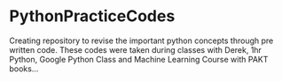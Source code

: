 # PythonPracticeCodes
Creating repository to revise the important python concepts through pre written code. These codes were taken during classes with Derek, 1hr Python, Google Python Class and Machine Learning Course with PAKT books...
